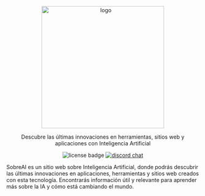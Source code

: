 <p align="center">
  <img alt="logo" src="https://www.sobreia.com/md-logo.png" width="320">
</p>

<p align="center">
  Descubre las últimas innovaciones en herramientas, sitios web y aplicaciones con Inteligencia Artificial
</p>

<p align="center">
  <img alt="license badge" src="https://img.shields.io/badge/license-MIT-blue.svg">
  <a href="https://discord.gg/fMWVJVcW">	
    <image alt="discord chat" src="https://img.shields.io/discord/704771560782692474?label=&logo=discord&logoColor=ffffff&color=7389D8&labelColor=6A7EC2">
  </a>
</p>

SobreAI es un sitio web sobre Inteligencia Artificial, donde podrás descubrir las últimas innovaciones en aplicaciones, herramientas y sitios web creados con esta tecnología. Encontrarás información útil y relevante para aprender más sobre la IA y cómo está cambiando el mundo.
